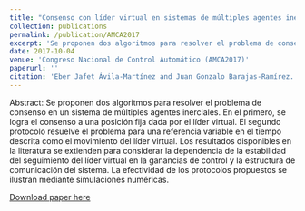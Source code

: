 ```yaml
---
title: "Consenso con líder virtual en sistemas de múltiples agentes inerciales"
collection: publications
permalink: /publication/AMCA2017
excerpt: 'Se proponen dos algoritmos para resolver el problema de consenso en un sistema de múltiples agentes inerciales. En el primero, se logra el consenso a una posición fija dada por el líder virtual. El segundo protocolo resuelve el problema para una referencia variable en el tiempo descrita como el movimiento del líder virtual. Los resultados disponibles en la literatura se extienden para considerar la dependencia de la estabilidad del seguimiento del líder virtual en la ganancias de control y la estructura de comunicación del sistema. La efectividad de los protocolos propuestos se ilustran mediante simulaciones numéricas.'
date: 2017-10-04
venue: 'Congreso Nacional de Control Automático (AMCA2017)'
paperurl: ''
citation: 'Eber Jafet Ávila-Martínez and Juan Gonzalo Barajas-Ramírez. (2021). &quot;Consenso con líder virtual en sistemas de múltiples agentes inerciales&quot; <i>Congreso Nacional de Control Automático, 2017</i>.'
---
```

Abstract: Se proponen dos algoritmos para resolver el problema de consenso en un sistema de múltiples agentes inerciales. En el primero, se logra el consenso a una posición fija dada por el líder virtual. El segundo protocolo resuelve el problema para una referencia variable en el tiempo descrita como el movimiento del líder virtual. Los resultados disponibles en la literatura se extienden para considerar la dependencia de la estabilidad del seguimiento del líder virtual en la ganancias de control y la estructura de comunicación del sistema. La efectividad de los protocolos propuestos se ilustran mediante simulaciones numéricas.

[Download paper here](https://github.com/EberAvila/EberAvila.github.io/blob/19aaf52f3138cbba102fff38902ecc0f1bf6398e/files/PaperCNCA2017.pdf)
